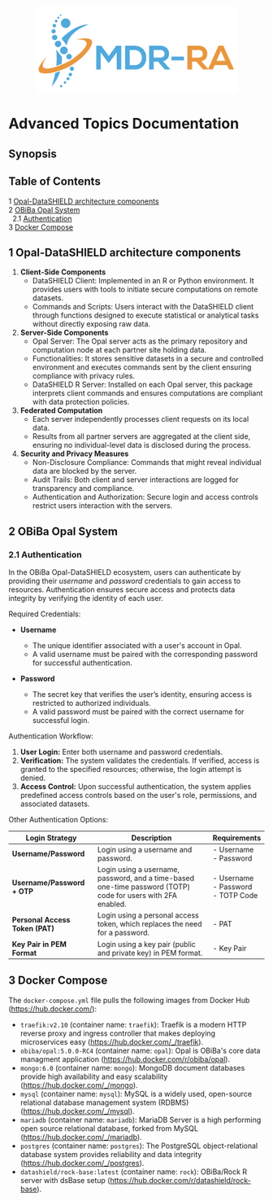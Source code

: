 <!--- Add MDR-RA consortium image --->
<p align="center">
    <img src="imgs/mdr-ra.png" alt="mdr-ra.png" width=400 />
</p>

# Advanced Topics Documentation

## Synopsis

## Table of Contents

1 [Opal-DataSHIELD architecture components](#1-opal-datashield-system)
<br>2 [OBiBa Opal System](#1-obiba-opal-system)
<br>&nbsp; 2.1 [Authentication](#12-authentication)
<br>3 [Docker Compose](#3-docker-compose)

## 1 Opal-DataSHIELD architecture components

1.  **Client-Side Components**
    -  DataSHIELD Client: Implemented in an R or Python environment. It provides users with tools to initiate secure computations on remote datasets.
    - Commands and Scripts: Users interact with the DataSHIELD client through functions designed to execute statistical or analytical tasks without directly exposing raw data.
2. **Server-Side Components**
    - Opal Server: The Opal server acts as the primary repository and computation node at each partner site holding data.
    - Functionalities: It stores sensitive datasets in a secure and controlled environment and executes commands sent by the client ensuring compliance with privacy rules.
    - DataSHIELD R Server: Installed on each Opal server, this package interprets client commands and ensures computations are compliant with data protection policies.
3. **Federated Computation**
    - Each server independently processes client requests on its local data.
    - Results from all partner servers are aggregated at the client side, ensuring no individual-level data is disclosed during the process.
4. **Security and Privacy Measures**
    - Non-Disclosure Compliance: Commands that might reveal individual data are blocked by the server.
    - Audit Trails: Both client and server interactions are logged for transparency and compliance.
    - Authentication and Authorization: Secure login and access controls restrict users interaction with the servers.

## 2 OBiBa Opal System
### 2.1 Authentication

In the OBiBa Opal-DataSHIELD ecosystem, users can authenticate by providing their *username* and *password* credentials to gain access to resources. Authentication ensures secure access and protects data integrity by verifying the identity of each user.

Required Credentials:
* **Username**
    - The unique identifier associated with a user's account in Opal.
    - A valid username must be paired with the corresponding password for successful authentication.

* **Password**
    - The secret key that verifies the user’s identity, ensuring access is restricted to authorized individuals.
    - A valid password must be paired with the correct username for successful login.

Authentication Workflow:
1. **User Login:** Enter both username and password credentials.
2. **Verification:** The system validates the credentials. If verified, access is granted to the specified resources; otherwise, the login attempt is denied.
3. **Access Control:** Upon successful authentication, the system applies predefined access controls based on the user's role, permissions, and associated datasets.

Other Authentication Options:

| **Login Strategy**                  | **Description**                                   | **Requirements**                                                 |
|-------------------------------------|---------------------------------------------------|------------------------------------------------------------------|
| **Username/Password**               | Login using a username and password.              | - Username<br>- Password |
| **Username/Password + OTP**   | Login using a username, password, and a time-based one-time password (TOTP) code for users with 2FA enabled. | - Username<br>- Password<br>- TOTP Code |
| **Personal Access Token (PAT)**     | Login using a personal access token, which replaces the need for a password.  | - PAT |
| **Key Pair in PEM Format**          | Login using a key pair (public and private key) in PEM format.                | - Key Pair |

## 3 Docker Compose
The `docker-compose.yml` file pulls the following images from Docker Hub (https://hub.docker.com/):
- `traefik:v2.10` (container name: `traefik`): Traefik is a modern HTTP reverse proxy and ingress controller that makes deploying microservices easy (https://hub.docker.com/_/traefik). 
- `obiba/opal:5.0.0-RC4` (container name: `opal`): Opal is OBiBa's core data managment application (https://hub.docker.com/r/obiba/opal). 
- `mongo:6.0` (container name: `mongo`): MongoDB document databases provide high availability and easy scalability (https://hub.docker.com/_/mongo).
- `mysql` (container name: `mysql`): MySQL is a widely used, open-source relational database management system (RDBMS) (https://hub.docker.com/_/mysql). 
- `mariadb` (container name: `mariadb`): MariaDB Server is a high performing open source relational database, forked from MySQL (https://hub.docker.com/_/mariadb).
- `postgres` (container name: `postgres`): The PostgreSQL object-relational database system provides reliability and data integrity (https://hub.docker.com/_/postgres).
- `datashield/rock-base:latest` (container name: `rock`): OBiBa/Rock R server with dsBase setup (https://hub.docker.com/r/datashield/rock-base).
